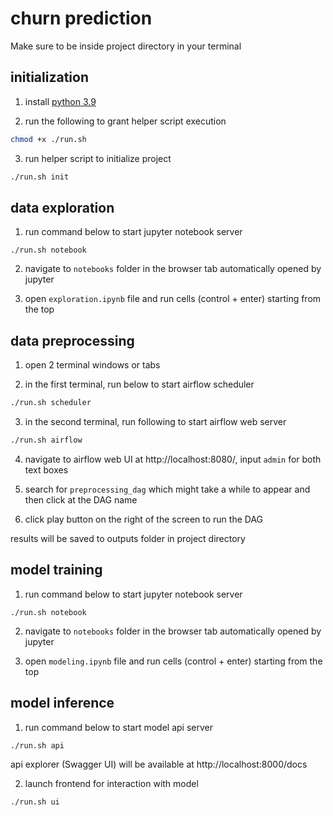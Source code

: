 # churn prediction

Make sure to be inside project directory in your terminal

## initialization

1. install [python 3.9](https://www.python.org/downloads/)

2. run the following to grant helper script execution

```sh
chmod +x ./run.sh
```

3. run helper script to initialize project

```sh
./run.sh init
```

## data exploration

1. run command below to start jupyter notebook server

```
./run.sh notebook
```

2. navigate to `notebooks` folder in the browser tab automatically opened by jupyter

3. open `exploration.ipynb` file and run cells (control + enter) starting from the top



## data preprocessing

1. open 2 terminal windows or tabs

2. in the first terminal, run below to start airflow scheduler

```sh
./run.sh scheduler
```

3. in the second terminal, run following to start airflow web server

```sh
./run.sh airflow
```

4. navigate to airflow web UI at http://localhost:8080/, input `admin` for both text boxes

5. search for `preprocessing_dag` which might take a while to appear and then click at the DAG name

6. click play button on the right of the screen to run the DAG

results will be saved to outputs folder in project directory



## model training

1. run command below to start jupyter notebook server

```
./run.sh notebook
```

2. navigate to `notebooks` folder in the browser tab automatically opened by jupyter

3. open `modeling.ipynb` file and run cells (control + enter) starting from the top



## model inference

1. run command below to start model api server

```sh
./run.sh api
```

api explorer (Swagger UI) will be available at http://localhost:8000/docs

2. launch frontend for interaction with model

```sh
./run.sh ui
```
